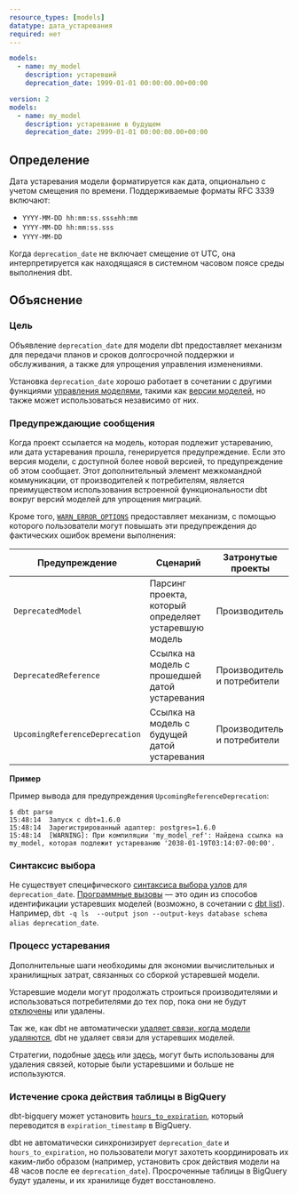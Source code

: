 ```yaml
---
resource_types: [models]
datatype: дата_устаревания
required: нет
---
```


<File name='models/<schema>.yml'>

```yml
models:
  - name: my_model
    description: устаревший
    deprecation_date: 1999-01-01 00:00:00.00+00:00
```
</File>

<File name='models/<schema>.yml'>

```yml
version: 2
models:
  - name: my_model
    description: устаревание в будущем
    deprecation_date: 2999-01-01 00:00:00.00+00:00
```

</File>

## Определение

Дата устаревания модели форматируется как дата, опционально с учетом смещения по времени. Поддерживаемые форматы RFC 3339 включают:
- `YYYY-MM-DD hh:mm:ss.sss±hh:mm`
- `YYYY-MM-DD hh:mm:ss.sss`
- `YYYY-MM-DD`

Когда `deprecation_date` не включает смещение от UTC, она интерпретируется как находящаяся в системном часовом поясе среды выполнения dbt.

## Объяснение

### Цель

Объявление `deprecation_date` для модели dbt предоставляет механизм для передачи планов и сроков долгосрочной поддержки и обслуживания, а также для упрощения управления изменениями.

Установка `deprecation_date` хорошо работает в сочетании с другими функциями [управления моделями](/docs/collaborate/govern/about-model-governance), такими как [версии моделей](/docs/collaborate/govern/model-versions), но также может использоваться независимо от них.

### Предупреждающие сообщения

Когда проект ссылается на модель, которая подлежит устареванию, или дата устаревания прошла, генерируется предупреждение. Если это версия модели, с доступной более новой версией, то предупреждение об этом сообщает. Этот дополнительный элемент межкомандной коммуникации, от производителей к потребителям, является преимуществом использования встроенной функциональности dbt вокруг версий моделей для упрощения миграций.

Кроме того, [`WARN_ERROR_OPTIONS`](/reference/global-configs/warnings) предоставляет механизм, с помощью которого пользователи могут повышать эти предупреждения до фактических ошибок времени выполнения:

| Предупреждение                  | Сценарий                                           | Затронутые проекты      |
|----------------------------------|----------------------------------------------------|--------------------------|
|        `DeprecatedModel`         | Парсинг проекта, который определяет устаревшую модель | Производитель            |
| `DeprecatedReference`            | Ссылка на модель с прошедшей датой устаревания    | Производитель и потребители |
| `UpcomingReferenceDeprecation`   | Ссылка на модель с будущей датой устаревания      | Производитель и потребители |

**Пример**

Пример вывода для предупреждения `UpcomingReferenceDeprecation`:
```
$ dbt parse
15:48:14  Запуск с dbt=1.6.0
15:48:14  Зарегистрированный адаптер: postgres=1.6.0
15:48:14  [WARNING]: При компиляции 'my_model_ref': Найдена ссылка на my_model, которая подлежит устареванию '2038-01-19T03:14:07-00:00'.
```

### Синтаксис выбора

Не существует специфического [синтаксиса выбора узлов](/reference/node-selection/syntax) для `deprecation_date`. [Программные вызовы](/reference/programmatic-invocations) — это один из способов идентификации устаревших моделей (возможно, в сочетании с [dbt list](/reference/commands/list)). Например, `dbt -q ls  --output json --output-keys database schema alias deprecation_date`.

### Процесс устаревания

Дополнительные шаги необходимы для экономии вычислительных и хранилищных затрат, связанных со сборкой устаревшей модели.

Устаревшие модели могут продолжать строиться производителями и использоваться потребителями до тех пор, пока они не будут [отключены](/reference/resource-configs/enabled) или удалены.

Так же, как dbt не автоматически [удаляет связи, когда модели удаляются](/faqs/Models/removing-deleted-models), dbt не удаляет связи для устаревших моделей.

Стратегии, подобные [здесь](https://discourse.getdbt.com/t/faq-cleaning-up-removed-models-from-your-production-schema/113) или [здесь](https://discourse.getdbt.com/t/clean-your-warehouse-of-old-and-deprecated-models/1547), могут быть использованы для удаления связей, которые были устаревшими и больше не используются.

### Истечение срока действия таблицы в BigQuery

dbt-bigquery может установить [`hours_to_expiration`](/reference/resource-configs/bigquery-configs#controlling-table-expiration), который переводится в `expiration_timestamp` в BigQuery.

dbt не автоматически синхронизирует `deprecation_date` и `hours_to_expiration`, но пользователи могут захотеть координировать их каким-либо образом (например, установить срок действия модели на 48 часов после ее `deprecation_date`). Просроченные таблицы в BigQuery будут удалены, и их хранилище будет восстановлено.